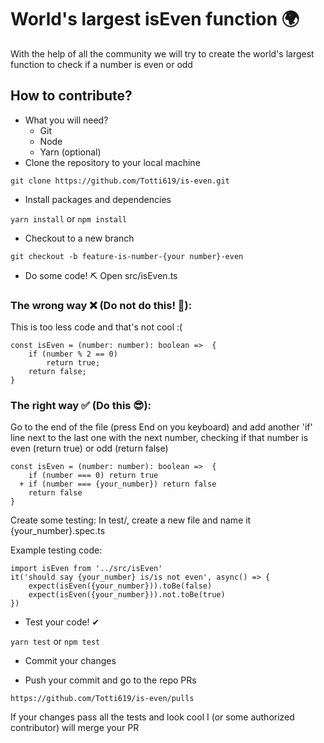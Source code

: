 # World's largest isEven function 🌍
With the help of all the community we will try to create the world's largest function to check if a number is even or odd

## How to contribute?
- What you will need?
    - Git
    - Node
    - Yarn (optional)
- Clone the repository to your local machine

```git clone https://github.com/Totti619/is-even.git```

- Install packages and dependencies

```yarn install``` or ```npm install```

- Checkout to a new branch

```git checkout -b feature-is-number-{your number}-even```

- Do some code! ⛏
Open src/isEven.ts
### The wrong way ❌ (Do not do this! 🙈):
This is too less code and that's not cool :(

```
const isEven = (number: number): boolean =>  {
    if (number % 2 == 0)
		return true;
	return false;
}
```

### The right way ✅ (Do this 😎):
Go to the end of the file (press End on you keyboard) and add another 'if' line next to the last one with the next number, checking if that number is even (return true) or odd (return false)

```
const isEven = (number: number): boolean =>  {
    if (number === 0) return true
  + if (number === {your_number}) return false
    return false
}
```
Create some testing:
In test/, create a new file and name it {your_number}.spec.ts

Example testing code:
```
import isEven from '../src/isEven'
it('should say {your_number} is/is not even', async() => {
    expect(isEven({your_number})).toBe(false)
    expect(isEven({your_number})).not.toBe(true)
})
```

- Test your code! ✔

```yarn test``` or ```npm test```

- Commit your changes

- Push your commit and go to the repo PRs

```https://github.com/Totti619/is-even/pulls```

If your changes pass all the tests and look cool I (or some authorized contributor) will merge your PR

